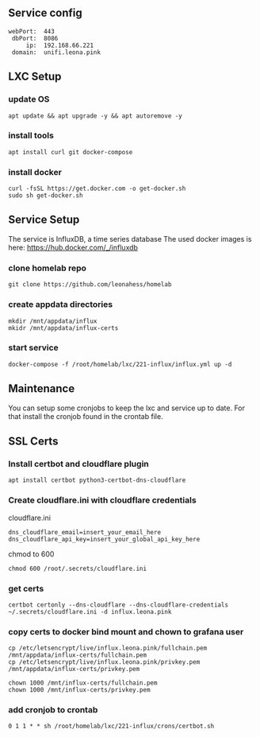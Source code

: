 ## Service config

```
webPort:  443
 dbPort:  8086
     ip:  192.168.66.221
 domain:  unifi.leona.pink
```

## LXC Setup

### update OS

```
apt update && apt upgrade -y && apt autoremove -y
```

### install tools

```
apt install curl git docker-compose
```

### install docker

```
curl -fsSL https://get.docker.com -o get-docker.sh
sudo sh get-docker.sh
```


## Service Setup

The service is InfluxDB, a time series database
The used docker images is here: https://hub.docker.com/_/influxdb

### clone homelab repo

```
git clone https://github.com/leonahess/homelab
```

### create appdata directories

```
mkdir /mnt/appdata/influx
mkidr /mnt/appdata/influx-certs
```

### start service

```
docker-compose -f /root/homelab/lxc/221-influx/influx.yml up -d
```

## Maintenance

You can setup some cronjobs to keep the lxc and service up to date. For that install the cronjob found in the crontab file.

## SSL Certs

### Install certbot and cloudflare plugin

```
apt install certbot python3-certbot-dns-cloudflare
```

### Create cloudflare.ini with cloudflare credentials

cloudflare.ini
```
dns_cloudflare_email=insert_your_email_here
dns_cloudflare_api_key=insert_your_global_api_key_here
```

chmod to 600

```
chmod 600 /root/.secrets/cloudflare.ini
```

### get certs

```
certbot certonly --dns-cloudflare --dns-cloudflare-credentials ~/.secrets/cloudflare.ini -d influx.leona.pink
```

### copy certs to docker bind mount and chown to grafana user

```
cp /etc/letsencrypt/live/influx.leona.pink/fullchain.pem /mnt/appdata/influx-certs/fullchain.pem
cp /etc/letsencrypt/live/influx.leona.pink/privkey.pem /mnt/appdata/influx-certs/privkey.pem

chown 1000 /mnt/influx-certs/fullchain.pem
chown 1000 /mnt/influx-certs/privkey.pem
```

### add cronjob to crontab

```
0 1 1 * * sh /root/homelab/lxc/221-influx/crons/certbot.sh
```
